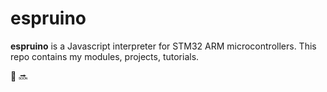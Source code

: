# espruino
__espruino__ is a Javascript interpreter for STM32 ARM microcontrollers.
This repo contains my modules, projects, tutorials.

:tada: :soon:
